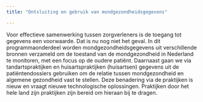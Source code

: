 ```yaml
---
title: "Ontsluiting en gebruik van mondgezondheidsgegevens"

---
```


Voor effectieve samenwerking tussen zorgverleners is de toegang tot  gegevens een voorwaarde. Dat is nu nog niet het geval. In dit programmaonderdeel worden mondgezondheidsgegevens uit verschillende bronnen verzameld om de toestand van de mondgezondheid in Nederland te monitoren, met een focus op de oudere patiënt. Daarnaast gaan we via tandartspraktijken en huisartspraktijken (huisartsen) gegevens uit de patiëntendossiers gebruiken om de relatie tussen mondgezondheid en algemene gezondheid vast te stellen. Deze benadering via de praktijken is nieuw en vraagt nieuwe technologische oplossingen. Praktijken door het hele land zijn praktijken zijn bereid om hieraan bij te dragen.